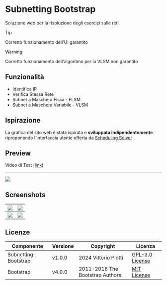 # Subnetting Bootstrap

Soluzione web per la risoluzione degli esercizi sulle reti.


> [!TIP]
> Corretto funzionamento dell'UI garantito

> [!WARNING]
> Corretto funzionamento dell'algoritmo per la VLSM non garantito


## Funzionalità

 - Identifica IP
 - Verifica Stessa Rete
 - Subnet a Maschera Fissa - FLSM
 - Subnet a Maschera Variabile - VLSM

## Ispirazione

La grafica del sito web è stata ispirata e **sviluppata indipendentemente** riproponendo l'interfaccia utente offerta da [Scheduling Solver](https://process-scheduling-solver.boonsuen.com/)


## Preview

Video di Test [(link)](https://drive.google.com/file/d/17XctjTlS7LYgrnKikc7BHBkw4H3vvMtA/view?usp=sharing)


---

<img src="https://github.com/vittorioPiotti/Subnetting-Bootstrap/blob/main/screenshots/flsm.png" />


## Screenshots


|<img src="https://github.com/vittorioPiotti/Subnetting-Bootstrap/blob/main/screenshots/ip.png" /> | <img src="https://github.com/vittorioPiotti/Subnetting-Bootstrap/blob/main/screenshots/netid.png" />|
|-|-|
|<img src="https://github.com/vittorioPiotti/Subnetting-Bootstrap/blob/main/screenshots/flsm.png" />|<img src="https://github.com/vittorioPiotti/Subnetting-Bootstrap/blob/main/screenshots/vlsm.png" />|

## Licenze

| Componente         | Versione  | Copyright                         | Licenza                                                       |
|--------------------|-----------|-----------------------------------|---------------------------------------------------------------|
| Subnetting-Bootstrap | v1.0.0    | 2024 Vittorio Piotti              | [GPL-3.0 License](https://github.com/vittorioPiotti/Subnetting-Bootstrap/blob/main/LICENSE.md) |
| Bootstrap          | v4.0.0    | 2011-2018 The Bootstrap Authors   | [MIT License](https://github.com/twbs/bootstrap/blob/master/LICENSE) |



